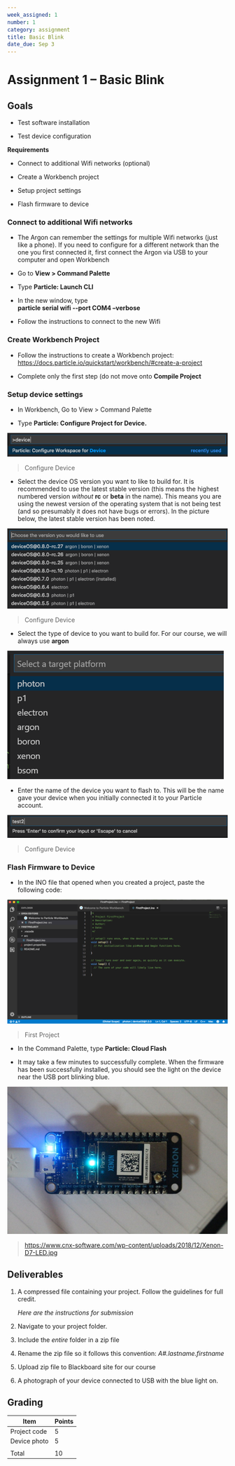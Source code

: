 ```yaml
---
week_assigned: 1
number: 1
category: assignment
title: Basic Blink
date_due: Sep 3
---
```


Assignment 1 – Basic Blink
==========================

Goals
-----

-   Test software installation

-   Test device configuration

**Requirements**

-   Connect to additional Wifi networks (optional)

-   Create a Workbench project

-   Setup project settings

-   Flash firmware to device

### Connect to additional Wifi networks

-   The Argon can remember the settings for multiple Wifi networks (just like a
    phone). If you need to configure for a different network than the one you
    first connected it, first connect the Argon via USB to your computer and
    open Workbench

-   Go to **View \> Command Palette**

-   Type **Particle: Launch CLI**

-   In the new window, type  
    **particle serial wifi --port COM4 –verbose**

-   Follow the instructions to connect to the new Wifi

### Create Workbench Project

-   Follow the instructions to create a Workbench project:  
    <https://docs.particle.io/quickstart/workbench/#create-a-project>

-   Complete only the first step (do not move onto **Compile Project**

### Setup device settings

-   In Workbench, Go to View \> Command Palette

-   Type **Particle: Configure Project for Device.**

![](media/f46090a33a8cda9b07b6586a5328fb12.png)

>   Configure Device

-   Select the device OS version you want to like to build for. It is
    recommended to use the latest stable version (this means the highest
    numbered version *without* **rc** or **beta** in the name). This means you
    are using the newest version of the operating system that is not being test
    (and so presumably it does not have bugs or errors). In the picture below,
    the latest stable version has been noted.

![](media/9e6b2684205c5b77cad0a7087031fec3.png)

>   Configure Device

-   Select the type of device to you want to build for. For our course, we will
    always use **argon**

![](media/e800ce2f3ca3d6bda3d9378540418825.png)

-   Enter the name of the device you want to flash to. This will be the name
    gave your device when you initially connected it to your Particle account.

![](media/b45548e97ee3520b8fcb9fdf7e3a2e64.png)

>   Configure Device

### Flash Firmware to Device

-   In the INO file that opened when you created a project, paste the following
    code:

![](media/abff6159b011e556f68ec286cbd333cb.png)

>   First Project

-   In the Command Palette, type **Particle: Cloud Flash**

-   It may take a few minutes to successfully complete. When the firmware has
    been successfully installed, you should see the light on the device near the
    USB port blinking blue.

![](media/79a0f7798307a27bc34f8403471fe198.jpg)

>   https://www.cnx-software.com/wp-content/uploads/2018/12/Xenon-D7-LED.jpg

Deliverables
------------

1.  A compressed file containing your project. Follow the guidelines for full
    credit.

    *Here are the instructions for submission*

2.  Navigate to your project folder.

3.  Include the *entire* folder in a zip file

4.  Rename the zip file so it follows this convention: *A\#.lastname.firstname*

5.  Upload zip file to Blackboard site for our course

6.  A photograph of your device connected to USB with the blue light on.

Grading
-------

| Item         | Points |
|--------------|--------|
| Project code | 5      |
| Device photo | 5      |
|              |        |
| Total        | 10     |
